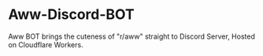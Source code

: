 # Aww-Discord-BOT
 Aww BOT brings the cuteness of "r/aww" straight to Discord Server, Hosted on Cloudflare Workers.
